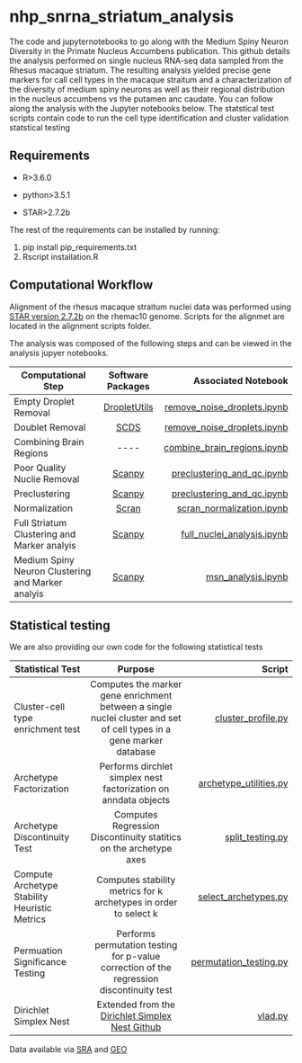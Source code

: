 # nhp_snrna_striatum_analysis

The code and jupyternotebooks to go along with the Medium Spiny Neuron Diversity in the Primate Nucleus Accumbens publication. This github details the analysis performed on single nucleus RNA-seq data sampled from the Rhesus macaque striatum. The resulting analysis yielded precise gene markers for call cell types in the macaque straitum and a characterization of the diversity of medium spiny neurons as well as their regional distribution in the nucleus accumbens vs the putamen anc caudate. You can follow along the analysis with the Jupyter notebooks below. The statstical test scripts contain code to run the cell type identification and cluster validation statstical testing

## Requirements 

* R>3.6.0

* python>3.5.1

* STAR>2.7.2b

The rest of the requirements can be installed by running:

1. pip install pip_requirements.txt
2. Rscript installation.R

## Computational Workflow

Alignment of the rhesus macaque straitum nuclei data was performed using [STAR version 2.7.2b](https://github.com/alexdobin/STAR) on the rhemac10 genome.
Scripts for the alignmet are located in the alignment scripts folder.

The analysis was composed of the following steps and can be viewed in the analysis jupyer notebooks.

| Computational Step   | Software Packages  | Associated Notebook  |
| ------------- |:-------------:| -----:|
| Empty Droplet Removal   | [DropletUtils](https://bioconductor.org/packages/release/bioc/html/DropletUtils.html) | [remove_noise_droplets.ipynb](https://github.com/pfenninglab/nhp_snrna_striatum_analysis/blob/master/analysis/remove_noise_droplets.ipynb) |
| Doublet Removal    | [SCDS]( https://bioconductor.org/packages/release/bioc/html/scds.html)   |   [remove_noise_droplets.ipynb](https://github.com/pfenninglab/nhp_snrna_striatum_analysis/blob/master/analysis/remove_noise_droplets.ipynb) |
| Combining Brain Regions  | ----  |   [combine_brain_regions.ipynb](https://github.com/pfenninglab/nhp_snrna_striatum_analysis/blob/master/analysis/combine_brain_regions.ipynb) |
| Poor Quality Nuclie Removal | [Scanpy](https://scanpy.readthedocs.io/en/stable/)     |   [preclustering_and_qc.ipynb](https://github.com/pfenninglab/nhp_snrna_striatum_analysis/blob/master/analysis/preclustering_and_qc.ipynb) |
| Preclustering | [Scanpy](https://scanpy.readthedocs.io/en/stable/)    |    [preclustering_and_qc.ipynb](https://github.com/pfenninglab/nhp_snrna_striatum_analysis/blob/master/analysis/preclustering_and_qc.ipynb) |
| Normalization | [Scran](https://bioconductor.org/packages/release/bioc/html/scran.html)     |    [scran_normalization.ipynb](https://github.com/pfenninglab/nhp_snrna_striatum_analysis/blob/master/analysis/scran_normalization.ipynb) |
| Full Striatum Clustering and Marker analyis|  [Scanpy](https://scanpy.readthedocs.io/en/stable/)    |  [full_nuclei_analysis.ipynb](https://github.com/pfenninglab/nhp_snrna_striatum_analysis/blob/master/analysis/full_nuclei_analysis.ipynb)   |
| Medium Spiny Neuron Clustering and Marker analyis|  [Scanpy](https://scanpy.readthedocs.io/en/stable/)    |  [msn_analysis.ipynb](https://github.com/pfenninglab/nhp_snrna_striatum_analysis/blob/master/analysis/msn_analysis.ipynb)   |

## Statistical testing

We are also providing our own code for the following statistical tests 

| Statistical Test  | Purpose | Script  |
| ------------- |:-------------:| -----:|
|Cluster-cell type enrichment test | Computes the marker gene enrichment between a single nuclei cluster and set of cell types in a gene marker database | [cluster_profile.py](https://github.com/pfenninglab/nhp_snrna_striatum_analysis/tree/master/src/cluster_profile.py) |
| Archetype Factorization  | Performs dirchlet simplex nest factorization on anndata objects | [archetype_utilities.py](https://github.com/pfenninglab/nhp_snrna_striatum_analysis/tree/master/src/archetype_utilities.py) |  
| Archetype Discontinuity Test  |  Computes Regression Discontinuity statitics on the archetype axes| [split_testing.py](https://github.com/pfenninglab/nhp_snrna_striatum_analysis/tree/master/src/split_testing.py) | 
| Compute Archetype Stability Heuristic Metrics | Computes stability metrics for k archetypes in order to select k | [select_archetypes.py](https://github.com/pfenninglab/nhp_snrna_striatum_analysis/tree/master/src/select_archetypes.py)  | 
| Permuation Significance Testing | Performs permutation testing for p-value correction of the regression discontinuity test |[permutation_testing.py](https://github.com/pfenninglab/nhp_snrna_striatum_analysis/tree/master/src/permutation_testing.py) |
|Dirichlet Simplex Nest | Extended from the [Dirichlet Simplex Nest Github](https://github.com/moonfolk/VLAD) | [vlad.py](https://github.com/pfenninglab/nhp_snrna_striatum_analysis/tree/master/src/vlad.py) |





Data  available via [SRA](https://www.ncbi.nlm.nih.gov/sra?term=SRP308591) and [GEO](https://www.ncbi.nlm.nih.gov/geo/query/acc.cgi?acc=GSE167920) 




